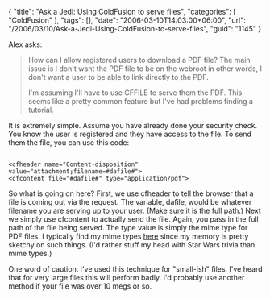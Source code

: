 {
	"title": "Ask a Jedi: Using ColdFusion to serve files",
	"categories": [
		"ColdFusion"
	],
	"tags": [],
	"date": "2006-03-10T14:03:00+06:00",
	"url": "/2006/03/10/Ask-a-Jedi-Using-ColdFusion-to-serve-files",
	"guid": "1145"
}

Alex asks:

<blockquote>
How can I allow registered users to download a PDF file?
The main issue is I don't want the PDF file to be on the webroot 
in other words, I don't want a user to be able to link directly to 
the PDF.

I'm assuming I'll have to use CFFILE to serve them the PDF.
This seems like a pretty common feature but I've had problems finding
a tutorial. 
</blockquote>

It is extremely simple. Assume you have already done your security check. You know the user is registered and they have access to the file. To send them the file, you can use this code:

<code>
&lt;cfheader name="Content-disposition" value="attachment;filename=#dafile#"&gt;	
&lt;cfcontent file="#dafile#" type="application/pdf"&gt;
</code>

So what is going on here? First, we use cfheader to tell the browser that a file is coming out via the request. The variable, dafile, would be whatever filename you are serving up to your user. (Make sure it is the full path.) Next we simply use cfcontent to actually send the file. Again, you pass in the full path of the file being served. The type value is simply the mime type for PDF files. I typically find my mime types <a href="http://www.w3schools.com/media/media_mimeref.asp">here</a> since my memory is pretty sketchy on such things. (I'd rather stuff my head with Star Wars trivia than mime types.)

One word of caution. I've used this technique for "small-ish" files. I've heard that for very large files this will perform badly. I'd probably use another method if your file was over 10 megs or so.